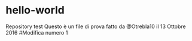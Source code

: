 # hello-world
Repository test
Questo è un  file di prova fatto da @Otrebla10 il 13 Ottobre 2016
#Modifica numero 1
